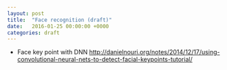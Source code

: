 ```yaml
---
layout: post
title:  "Face recognition (draft)"
date:   2016-01-25 00:00:00 +0000
categories: draft
---
```


* Face key point with DNN http://danielnouri.org/notes/2014/12/17/using-convolutional-neural-nets-to-detect-facial-keypoints-tutorial/


